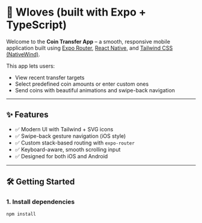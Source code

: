 # 🚀 Wloves (built with Expo + TypeScript)

Welcome to the **Coin Transfer App** – a smooth, responsive mobile application built using [Expo Router](https://expo.dev/router), [React Native](https://reactnative.dev/), and [Tailwind CSS (NativeWind)](https://www.nativewind.dev/).

This app lets users:
- View recent transfer targets
- Select predefined coin amounts or enter custom ones
- Send coins with beautiful animations and swipe-back navigation

---

## ✨ Features

- ✅ Modern UI with Tailwind + SVG icons
- ✅ Swipe-back gesture navigation (iOS style)
- ✅ Custom stack-based routing with `expo-router`
- ✅ Keyboard-aware, smooth scrolling input
- ✅ Designed for both iOS and Android

---

## 🛠 Getting Started

### 1. Install dependencies

```bash
npm install

